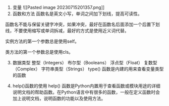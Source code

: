 1. 变量
![[Pasted image 20230715201357.png]]
2. 函数和方法
函数名是英文小写，单词之间加下划线，提高可读性。

函数名不能与保留关键字冲突，如果冲突，最好在函数名后面添加一个后置下划线，不要使用缩写或单词拆减，最好的方式是使用近义词代替。

实例方法的第一个参数总是使用self。

类方法的第一个参数总是使用cls。


3. 数据类型
整型（Integers）
布尔型（Booleans）
浮点型（Float）
复数型（Complex）
字符串类型（Strings）
type() 函数是内建的用来查看变量类型的函数

4. help()函数的使用
help() 函数是Python内置用于查看函数或模块用途的详细说明文档的帮助函数。在Python语言中有很多的函数，一般在定义函数时会加上说明文档，说明函数的功能以及使用方法。
